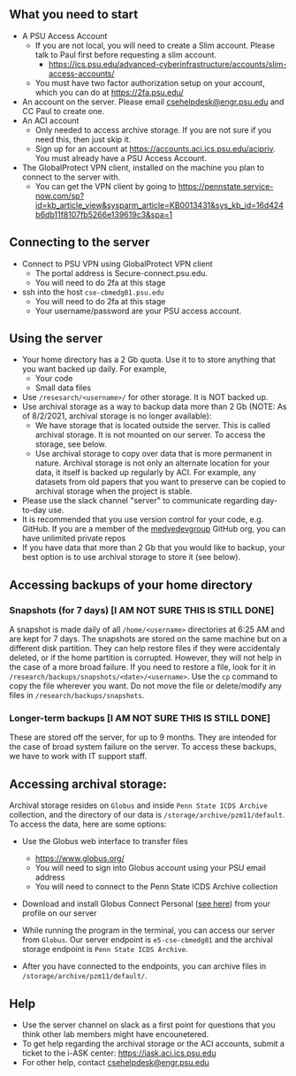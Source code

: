 ## What you need to start
* A PSU Access Account 
  * If you are not local, you will need to create a Slim account. Please talk to Paul first before requesting a slim account.
    * https://ics.psu.edu/advanced-cyberinfrastructure/accounts/slim-access-accounts/
  * You must have two factor authorization setup on your account, which you can do at https://2fa.psu.edu/
* An account on the server. Please email csehelpdesk@engr.psu.edu and CC Paul to create one.
* An ACI account 
  * Only needed to access archive storage. If you are not sure if you need this, then just skip it.
  * Sign up for an account at https://accounts.aci.ics.psu.edu/acipriv. You must already have a PSU Access Account.
* The GlobalProtect VPN client, installed on the machine you plan to connect to the server with.
  * You can get the VPN client by going to https://pennstate.service-now.com/sp?id=kb_article_view&sysparm_article=KB0013431&sys_kb_id=16d424b6db11f8107fb5266e139619c3&spa=1


## Connecting to the server

* Connect to PSU VPN using GlobalProtect VPN client
  * The portal address is Secure-connect.psu.edu.
  * You will need to do 2fa at this stage
* ssh into the host `cse-cbmedg01.psu.edu`
  * You will need to do 2fa at this stage
  * Your username/password are your PSU access account.

## Using the server
* Your home directory has a 2 Gb quota. Use it to to store anything that you want backed up daily. For example,
  * Your code
  * Small data files
* Use `/resesarch/<username>/` for other storage. It is NOT backed up.
* Use archival storage as a way to backup data more than 2 Gb (NOTE: As of 8/2/2021, archival storage is no longer available):
  * We have storage that is located outside the server. This is called archival storage. It is not mounted on our  server. To access the storage, see below.
  * Use archival storage to copy over data that is more permanent in nature. Archival storage is not only an alternate location for your data, it itself is backed up regularly by ACI. For example, any datasets from old papers that you want to preserve can be copied to archival storage when the project is stable. 
* Please use the slack channel "server" to communicate regarding day-to-day use.
* It is recommended that you use version control for your code, e.g. GitHub. If you are a member of the [medvedevgroup](https://github.com/medvedevgroup/) GitHub org, you can have unlimited private repos
* If you have data that more than 2 Gb that you would like to backup, your best option is to use archival storage to store it (see below).


## Accessing backups of your home directory

### Snapshots (for 7 days) [I AM NOT SURE THIS IS STILL DONE]
A snapshot is made daily of all `/home/<username>` directories at 6:25 AM and are kept for 7 days. 
The snapshots are stored on the same machine but on a different disk partition. 
They can help restore files if they were accidentaly deleted, or if the home partition is corrupted. 
However, they will not help in the case of a more broad failure. If you need to restore a file, look for it in `/research/backups/snapshots/<date>/<username>`. Use the `cp` command to copy the file wherever you want. Do not move the file or delete/modify any files in `/research/backups/snapshots`.

### Longer-term backups [I AM NOT SURE THIS IS STILL DONE]
These are stored off the server, for up to 9 months. They are intended for the case of broad system failure on the server. To access these backups, we have to work with IT support staff.


## Accessing archival storage: 
<!-- Archival storage resides on `datamgr.aci.ics.psu.edu`, and the directory of our data is /archive/pzm11/default. To access the data, here are some options suggested by IT staff: 
* `lftp sftp://user@datamgr.aci.ics.psu.edu:22 <applewebdata://A275D139-EFAC-4822-A3E0-FBC240CD66BF> -e 'mirror --verbose --use-pget-n=8 -c /remote/path /local/path'`
* [Parallel rsync](https://www.mankier.com/1/prsync)
  * https://code.google.com/archive/p/parallel-ssh/  -->

Archival storage resides on `Globus` and inside `Penn State ICDS Archive` collection, and the directory of our data is  `/storage/archive/pzm11/default`. To access the data, here are some options:

* Use the Globus web interface to transfer files
  * https://www.globus.org/
  * You will need to sign into Globus account using your PSU email address
  * You will need to connect to the Penn State ICDS Archive collection

* Download and install Globus Connect Personal ([see here](https://docs.globus.org/globus-connect-personal/install/linux/)) from your profile  on our server
* While running the program in the terminal, you can access our server from `Globus`. Our server endpoint is `e5-cse-cbmedg01` and  the archival storage endpoint is `Penn State ICDS Archive`.
* After you have connected to the endpoints, you can archive files in `/storage/archive/pzm11/default/`.

## Help
* Use the server channel on slack as a first point for questions that you think other lab members might have encounetered.
* To get help regarding the archival storage or the ACI accounts, submit a ticket to the i-ASK center: https://iask.aci.ics.psu.edu
* For other help, contact csehelpdesk@engr.psu.edu
